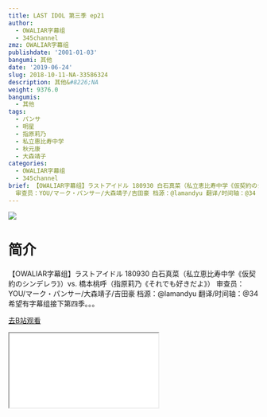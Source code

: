 ```yaml
---
title: LAST IDOL 第三季 ep21
author:
  - OWALIAR字幕组
  - 345channel
zmz: OWALIAR字幕组
publishdate: '2001-01-03'
bangumi: 其他
date: '2019-06-24'
slug: 2018-10-11-NA-33586324
description: 其他&#8226;NA
weight: 9376.0
bangumis:
  - 其他
tags:
  - パンサ
  - 明星
  - 指原莉乃
  - 私立惠比寿中学
  - 秋元康
  - 大森靖子
categories:
  - OWALIAR字幕组
  - 345channel
brief: 【OWALIAR字幕组】ラストアイドル 180930 白石真菜（私立恵比寿中学《仮契約のシンデレラ》）vs. 橋本桃呼（指原莉乃《それでも好きだよ》）
  审查员：YOU/マーク・パンサー/大森靖子/吉田豪 档源：@lamandyu 翻译/时间轴：@34 希望有字幕组接下第四季。。。
---
```

![](https://raw.githubusercontent.com/tcgriffith/owaraisite/master/static/tmpimg/119283c743642b4ea1c8be84477eda97e64c802e.jpg.480.jpg)
# 简介  
【OWALIAR字幕组】ラストアイドル 180930 
白石真菜（私立恵比寿中学《仮契約のシンデレラ》）vs. 橋本桃呼（指原莉乃《それでも好きだよ》）
审查员：YOU/マーク・パンサー/大森靖子/吉田豪
档源：@lamandyu 
翻译/时间轴：@34
希望有字幕组接下第四季。。。  

[去B站观看](https://www.bilibili.com/video/av33586324/)
<div class ="resp-container"><iframe class="testiframe" src="//player.bilibili.com/player.html?aid=33586324"", scrolling="no", allowfullscreen="true" > </iframe></div> 
